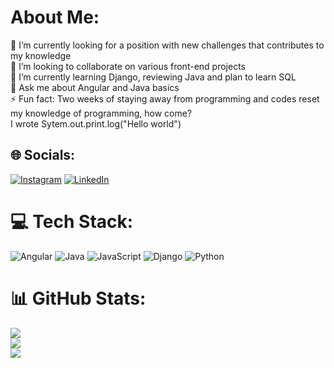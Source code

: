 #  About Me:
🔭 I’m currently looking for a position with new challenges that contributes to my knowledge<br>👯 I’m looking to collaborate on various front-end projects<br>🌱 I’m currently learning Django, reviewing Java and plan to learn SQL<br>💬 Ask me about Angular and Java basics<br>⚡ Fun fact: Two weeks of staying away from programming and codes reset my knowledge of programming, how come? <br> I wrote Sytem.out.print.log("Hello world")


## 🌐 Socials:
[![Instagram](https://img.shields.io/badge/Instagram-%23E4405F.svg?logo=Instagram&logoColor=white)](https://instagram.com/yzdn_absii) [![LinkedIn](https://img.shields.io/badge/LinkedIn-%230077B5.svg?logo=linkedin&logoColor=white)](https://linkedin.com/in/yzabbasi) 

# 💻 Tech Stack:
![Angular](https://img.shields.io/badge/angular-%23DD0031.svg?style=for-the-badge&logo=angular&logoColor=white) ![Java](https://img.shields.io/badge/java-%23ED8B00.svg?style=for-the-badge&logo=java&logoColor=white) ![JavaScript](https://img.shields.io/badge/javascript-%23323330.svg?style=for-the-badge&logo=javascript&logoColor=%23F7DF1E) 
![Django](https://img.shields.io/badge/django-%23092E20.svg?style=for-the-badge&logo=django&logoColor=white) ![Python](https://img.shields.io/badge/python-3670A0?style=for-the-badge&logo=python&logoColor=ffdd54)
# 📊 GitHub Stats:
![](https://github-readme-stats.vercel.app/api?username=Yz-Abbasi&theme=synthwave&hide_border=false&include_all_commits=false&count_private=false)<br/>
![](https://github-readme-streak-stats.herokuapp.com/?user=Yz-Abbasi&theme=synthwave&hide_border=false)<br/>
![](https://github-readme-stats.vercel.app/api/top-langs/?username=Yz-Abbasi&theme=synthwave&hide_border=false&include_all_commits=false&count_private=false&layout=compact)
